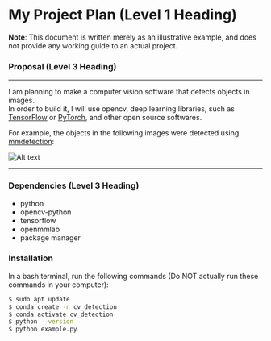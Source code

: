 # My Project Plan (Level 1 Heading)
**Note**: This document is written merely as an illustrative example, and does not provide
any working guide to an actual project.

### Proposal  (Level 3 Heading)
---
I am planning to make a computer vision software that detects objects in images. \
In order to build it, I will use opencv, deep learning libraries, such as [<U>TensorFlow</U>](https://www.tensorflow.org/?hl=ko) or [<U>PyTorch</U>](https://pytorch.org/), and other open source softwares.

For example, the objects in the following images were detected using [<U>mmdetection</U>](https://github.com/open-mmlab/mmdetection):

![Alt text](https://user-images.githubusercontent.com/12907710/137271636-56ba1cd2-b110-4812-8221-b4c120320aa9.png)

---
### Dependencies (Level 3 Heading)
- python
- opencv-python
- tensorflow
- openmmlab
- package manager

### Installation

In a bash terminal, run the following commands (Do NOT actually run these commands in your computer):
```sh
$ sudo apt update
$ conda create -n cv_detection
$ conda activate cv_detection
$ python --version
$ python example.py
```

